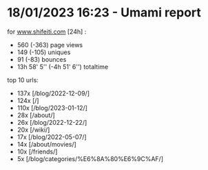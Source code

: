 # 18/01/2023 16:23 - Umami report
for www.shifeiti.com [24h] :

 - 560 (-363) page views
 - 149 (-105) uniques
 - 91 (-83) bounces
 - 13h 58' 5'' (-4h 51' 6'') totaltime


top 10 urls:
 - 137x [/blog/2022-12-09/]
 - 124x [/]
 - 110x [/blog/2023-01-12/]
 - 28x [/about/]
 - 26x [/blog/2022-12-22/]
 - 20x [/wiki/]
 - 17x [/blog/2022-05-07/]
 - 14x [/about/movies/]
 - 10x [/friends/]
 - 5x [/blog/categories/%E6%8A%80%E6%9C%AF/]


